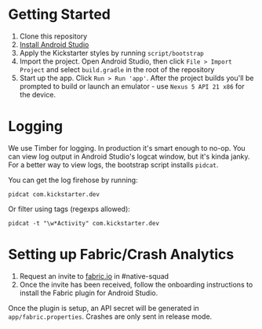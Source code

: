 # Getting Started

1. Clone this repository
2. [Install Android Studio](https://developer.android.com/sdk/index.html)
3. Apply the Kickstarter styles by running `script/bootstrap`
4. Import the project. Open Android Studio, then click `File > Import Project` and
   select `build.gradle` in the root of the repository
5. Start up the app. Click `Run > Run 'app'`. After the project builds you'll be
   prompted to build or launch an emulator - use `Nexus 5 API 21 x86` for the
   device.

# Logging

We use Timber for logging. In production it's smart enough to no-op. You can
view log output in Android Studio's logcat window, but it's kinda janky. For
a better way to view logs, the bootstrap script installs `pidcat`.

You can get the log firehose by running:

```
pidcat com.kickstarter.dev
```

Or filter using tags (regexps allowed):

```
pidcat -t "\w*Activity" com.kickstarter.dev
```

# Setting up Fabric/Crash Analytics

1. Request an invite to [fabric.io](http://fabric.io) in #native-squad
2. Once the invite has been received, follow the onboarding instructions to install
   the Fabric plugin for Android Studio.

Once the plugin is setup, an API secret will be generated in `app/fabric.properties`.
Crashes are only sent in release mode.
